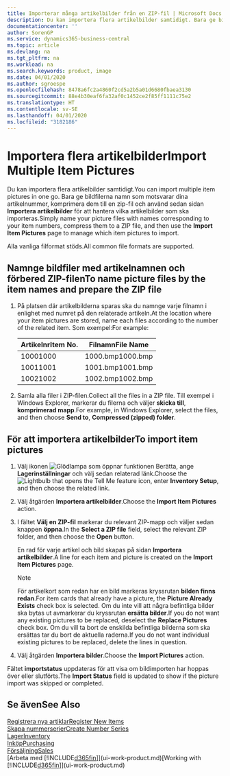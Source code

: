 ```yaml
---
title: Importerar många artikelbilder från en ZIP-fil | Microsoft Docs
description: Du kan importera flera artikelbilder samtidigt. Bara ge bildfilerna namn som motsvarar dina artikelnummer, komprimera dem till en zip-fil och använd sedan sidan Importera artikelbilder för att hantera vilka artikelbilder som ska importeras.
documentationcenter: ''
author: SorenGP
ms.service: dynamics365-business-central
ms.topic: article
ms.devlang: na
ms.tgt_pltfrm: na
ms.workload: na
ms.search.keywords: product, image
ms.date: 04/01/2020
ms.author: sgroespe
ms.openlocfilehash: 8478a6fc2a4860f2cd5a2b5a01d6680fbaea3130
ms.sourcegitcommit: 88e4b30eaf6fa32af0c1452ce2f85ff1111c75e2
ms.translationtype: HT
ms.contentlocale: sv-SE
ms.lasthandoff: 04/01/2020
ms.locfileid: "3182186"
---
```

# <a name="import-multiple-item-pictures"></a><span data-ttu-id="abd83-104">Importera flera artikelbilder</span><span class="sxs-lookup"><span data-stu-id="abd83-104">Import Multiple Item Pictures</span></span>
<span data-ttu-id="abd83-105">Du kan importera flera artikelbilder samtidigt.</span><span class="sxs-lookup"><span data-stu-id="abd83-105">You can import multiple item pictures in one go.</span></span> <span data-ttu-id="abd83-106">Bara ge bildfilerna namn som motsvarar dina artikelnummer, komprimera dem till en zip-fil och använd sedan sidan **Importera artikelbilder** för att hantera vilka artikelbilder som ska importeras.</span><span class="sxs-lookup"><span data-stu-id="abd83-106">Simply name your picture files with names corresponding to your item numbers, compress them to a ZIP file, and then use the **Import Item Pictures** page to manage which item pictures to import.</span></span>

<span data-ttu-id="abd83-107">Alla vanliga filformat stöds.</span><span class="sxs-lookup"><span data-stu-id="abd83-107">All common file formats are supported.</span></span>

## <a name="to-name-picture-files-by-the-item-names-and-prepare-the-zip-file"></a><span data-ttu-id="abd83-108">Namnge bildfiler med artikelnamnen och förbered ZIP-filen</span><span class="sxs-lookup"><span data-stu-id="abd83-108">To name picture files by the item names and prepare the ZIP file</span></span>
1. <span data-ttu-id="abd83-109">På platsen där artikelbilderna sparas ska du namnge varje filnamn i enlighet med numret på den relaterade artikeln.</span><span class="sxs-lookup"><span data-stu-id="abd83-109">At the location where your item pictures are stored, name each files according to the number of the related item.</span></span> <span data-ttu-id="abd83-110">Som exempel:</span><span class="sxs-lookup"><span data-stu-id="abd83-110">For example:</span></span>

    |<span data-ttu-id="abd83-111">Artikelnr</span><span class="sxs-lookup"><span data-stu-id="abd83-111">Item No.</span></span>|<span data-ttu-id="abd83-112">Filnamn</span><span class="sxs-lookup"><span data-stu-id="abd83-112">File Name</span></span>|
    |-|-|
    |<span data-ttu-id="abd83-113">1000</span><span class="sxs-lookup"><span data-stu-id="abd83-113">1000</span></span>|<span data-ttu-id="abd83-114">1000.bmp</span><span class="sxs-lookup"><span data-stu-id="abd83-114">1000.bmp</span></span>|
    |<span data-ttu-id="abd83-115">1001</span><span class="sxs-lookup"><span data-stu-id="abd83-115">1001</span></span>|<span data-ttu-id="abd83-116">1001.bmp</span><span class="sxs-lookup"><span data-stu-id="abd83-116">1001.bmp</span></span>|
    |<span data-ttu-id="abd83-117">1002</span><span class="sxs-lookup"><span data-stu-id="abd83-117">1002</span></span>|<span data-ttu-id="abd83-118">1002.bmp</span><span class="sxs-lookup"><span data-stu-id="abd83-118">1002.bmp</span></span>|

2. <span data-ttu-id="abd83-119">Samla alla filer i ZIP-filen.</span><span class="sxs-lookup"><span data-stu-id="abd83-119">Collect all the files in a ZIP file.</span></span> <span data-ttu-id="abd83-120">Till exempel i Windows Explorer, markerar du filerna och väljer **skicka till**, **komprimerad mapp**.</span><span class="sxs-lookup"><span data-stu-id="abd83-120">For example, in Windows Explorer, select the files, and then choose **Send to**, **Compressed (zipped) folder**.</span></span>     

## <a name="to-import-item-pictures"></a><span data-ttu-id="abd83-121">För att importera artikelbilder</span><span class="sxs-lookup"><span data-stu-id="abd83-121">To import item pictures</span></span>
1. <span data-ttu-id="abd83-122">Välj ikonen ![Glödlampa som öppnar funktionen Berätta](media/ui-search/search_small.png "Berätta vad du vill göra"), ange **Lagerinställningar** och välj sedan relaterad länk.</span><span class="sxs-lookup"><span data-stu-id="abd83-122">Choose the ![Lightbulb that opens the Tell Me feature](media/ui-search/search_small.png "Tell me what you want to do") icon, enter **Inventory Setup**, and then choose the related link.</span></span>
2. <span data-ttu-id="abd83-123">Välj åtgärden **Importera artikelbilder**.</span><span class="sxs-lookup"><span data-stu-id="abd83-123">Choose the **Import Item Pictures** action.</span></span>
3. <span data-ttu-id="abd83-124">I fältet **Välj en ZIP-fil** markerar du relevant ZIP-mapp och väljer sedan knappen **öppna**.</span><span class="sxs-lookup"><span data-stu-id="abd83-124">In the **Select a ZIP file** field, select the relevant ZIP folder, and then choose the **Open** button.</span></span>

    <span data-ttu-id="abd83-125">En rad för varje artikel och bild skapas på sidan **Importera artikelbilder**.</span><span class="sxs-lookup"><span data-stu-id="abd83-125">A line for each item and picture is created on the **Import Item Pictures** page.</span></span>

    > [!NOTE]
    > <span data-ttu-id="abd83-126">För artikelkort som redan har en bild markeras kryssrutan **bilden finns redan**.</span><span class="sxs-lookup"><span data-stu-id="abd83-126">For item cards that already have a picture, the **Picture Already Exists** check box is selected.</span></span> <span data-ttu-id="abd83-127">Om du inte vill att några befintliga bilder ska bytas ut avmarkerar du kryssrutan **ersätta bilder**.</span><span class="sxs-lookup"><span data-stu-id="abd83-127">If you do not want any existing pictures to be replaced, deselect the **Replace Pictures** check box.</span></span> <span data-ttu-id="abd83-128">Om du vill ta bort de enskilda befintliga bilderna som ska ersättas tar du bort de aktuella raderna.</span><span class="sxs-lookup"><span data-stu-id="abd83-128">If you do not want individual existing pictures to be replaced, delete the lines in question.</span></span>

3. <span data-ttu-id="abd83-129">Välj åtgärden **Importera bilder**.</span><span class="sxs-lookup"><span data-stu-id="abd83-129">Choose the **Import Pictures** action.</span></span>

<span data-ttu-id="abd83-130">Fältet **importstatus** uppdateras för att visa om bildimporten har hoppas över eller slutförts.</span><span class="sxs-lookup"><span data-stu-id="abd83-130">The **Import Status** field is updated to show if the picture import was skipped or completed.</span></span>       

## <a name="see-also"></a><span data-ttu-id="abd83-131">Se även</span><span class="sxs-lookup"><span data-stu-id="abd83-131">See Also</span></span>
[<span data-ttu-id="abd83-132">Registrera nya artiklar</span><span class="sxs-lookup"><span data-stu-id="abd83-132">Register New Items</span></span>](inventory-how-register-new-items.md)  
[<span data-ttu-id="abd83-133">Skapa nummerserier</span><span class="sxs-lookup"><span data-stu-id="abd83-133">Create Number Series</span></span>](ui-create-number-series.md)  
[<span data-ttu-id="abd83-134">Lager</span><span class="sxs-lookup"><span data-stu-id="abd83-134">Inventory</span></span>](inventory-manage-inventory.md)  
[<span data-ttu-id="abd83-135">Inköp</span><span class="sxs-lookup"><span data-stu-id="abd83-135">Purchasing</span></span>](purchasing-manage-purchasing.md)  
[<span data-ttu-id="abd83-136">Försäljning</span><span class="sxs-lookup"><span data-stu-id="abd83-136">Sales</span></span>](sales-manage-sales.md)  
<span data-ttu-id="abd83-137">[Arbeta med [!INCLUDE[d365fin](includes/d365fin_md.md)]](ui-work-product.md)</span><span class="sxs-lookup"><span data-stu-id="abd83-137">[Working with [!INCLUDE[d365fin](includes/d365fin_md.md)]](ui-work-product.md)</span></span>
